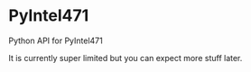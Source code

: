 # PyIntel471
Python API for PyIntel471

It is currently super limited but you can expect more stuff later.
